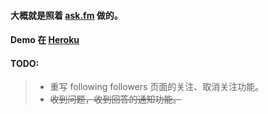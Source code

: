#### 大概就是照着 [ask.fm](http://ask.fm) 做的。
#### Demo 在 [Heroku](https://ask-fm.herokuapp.com)

#### TODO:
> *  重写 following followers 页面的关注、取消关注功能。
> *  <strike>收到问题，收到回答的通知功能。</strike>
